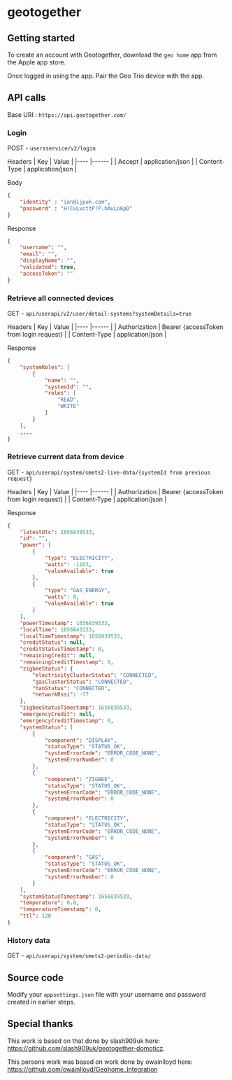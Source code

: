 # geotogether

## Getting started
 
To create an account with Geotogether, download the `geo home` app from the Apple app store.

Once logged in using the app.  Pair the Geo Trio device with the app.

## API calls

Base URI : `https://api.geotogether.com/`

### Login

POST - `usersservice/v2/login`

Headers
| Key          | Value            |
|----          |------            |
| Accept       | application/json |
| Content-Type | application/json |

Body
``` json
{
    "identity" : "ian@ijpuk.com",
    "password" : "H!CvLvcttP!P.hAuLo6pD"
}
```

Response
``` json
{
    "username": "",
    "email": "",
    "displayName": "",
    "validated": true,
    "accessToken": ""
}
```

### Retrieve all connected devices

GET - `api/userapi/v2/user/detail-systems?systemDetails=true`

Headers
| Key           | Value                                   |
|----           |------                                   |
| Authorization | Bearer {accessToken from login request} |
| Content-Type  | application/json                        |

Response
``` json
{
    "systemRoles": [
        {
            "name": "",
            "systemId": "",
            "roles": [
                "READ",
                "WRITE"
            ]
        }
    ],
    ....
}
```

### Retrieve current data from device

GET - `api/userapi/system/smets2-live-data/{systemId from previous request}`

Headers
| Key           | Value                                   |
|----           |------                                   |
| Authorization | Bearer {accessToken from login request} |
| Content-Type  | application/json                        |

Response
``` json
{
    "latestUtc": 1656839533,
    "id": "",
    "power": [
        {
            "type": "ELECTRICITY",
            "watts": -1103,
            "valueAvailable": true
        },
        {
            "type": "GAS_ENERGY",
            "watts": 0,
            "valueAvailable": true
        }
    ],
    "powerTimestamp": 1656839533,
    "localTime": 1656843133,
    "localTimeTimestamp": 1656839533,
    "creditStatus": null,
    "creditStatusTimestamp": 0,
    "remainingCredit": null,
    "remainingCreditTimestamp": 0,
    "zigbeeStatus": {
        "electricityClusterStatus": "CONNECTED",
        "gasClusterStatus": "CONNECTED",
        "hanStatus": "CONNECTED",
        "networkRssi": -77
    },
    "zigbeeStatusTimestamp": 1656839533,
    "emergencyCredit": null,
    "emergencyCreditTimestamp": 0,
    "systemStatus": [
        {
            "component": "DISPLAY",
            "statusType": "STATUS_OK",
            "systemErrorCode": "ERROR_CODE_NONE",
            "systemErrorNumber": 0
        },
        {
            "component": "ZIGBEE",
            "statusType": "STATUS_OK",
            "systemErrorCode": "ERROR_CODE_NONE",
            "systemErrorNumber": 0
        },
        {
            "component": "ELECTRICITY",
            "statusType": "STATUS_OK",
            "systemErrorCode": "ERROR_CODE_NONE",
            "systemErrorNumber": 0
        },
        {
            "component": "GAS",
            "statusType": "STATUS_OK",
            "systemErrorCode": "ERROR_CODE_NONE",
            "systemErrorNumber": 0
        }
    ],
    "systemStatusTimestamp": 1656839533,
    "temperature": 0.0,
    "temperatureTimestamp": 0,
    "ttl": 120
}
```

### History data

GET - `api/userapi/system/smets2-periodic-data/`

## Source code

Modify your `appsettings.json` file with your username and password created in earlier steps.

## Special thanks

This work is based on that done by slash909uk here: https://github.com/slash909uk/geotogether-domoticz.

This persons work was based on work done by owainlloyd here: https://github.com/owainlloyd/Geohome_Integration
